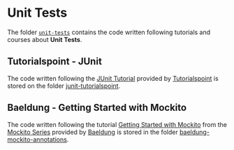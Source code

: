 # Unit Tests

The folder [`unit-tests`](../unit-tests/) contains the code written following tutorials and courses about **Unit Tests**.

## Tutorialspoint - JUnit

The code written following the [JUnit Tutorial](https://www.tutorialspoint.com/junit/index.htm) provided by [Tutorialspoint](https://www.tutorialspoint.com/) is stored on the folder [junit-tutorialspoint](./junit-tutorialspoint).

## Baeldung - Getting Started with Mockito

The code written following the tutorial [Getting Started with Mockito](https://www.baeldung.com/mockito-annotations) from the [Mockito Series](https://www.baeldung.com/mockito-series) provided by [Baeldung](https://www.baeldung.com/) is stored in the folder [baeldung-mockito-annotations](./baeldung-mockito-annotations).
